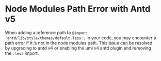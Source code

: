 # Node Modules Path Error with Antd v5

When adding a reference path to `@import 'antd/lib/style/themes/default.less';` in your code, you may encounter a path error if it is not in the node modules path. This issue can be resolved by upgrading to antd v4 or enabling the umi v4 antd plugin and removing the `.less` import.
